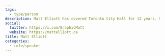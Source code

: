 ```yaml
---
tags:
  - type/person
description: Matt Elliott has covered Toronto City Hall for 12 years. Starting as a blogger, he now contributes a weekly column to the Toronto Star and publishes City Hall Watcher, an award-winning independent newsletter providing in-depth news and analysis focused on the city’s municipal government. [CityHallWatcher.com](http://cityhallwatcher.com/) / @GraphicMatt (2022)
social:
  twitter: https://x.com/GraphicMatt
  website: https://mattelliott.ca
title: Matt Elliott
categories:
  - role/speaker
---
```

